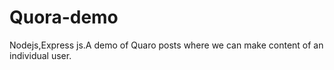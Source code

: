 # Quora-demo
Nodejs,Express js.A demo of Quaro posts where we can make content of an individual user.
